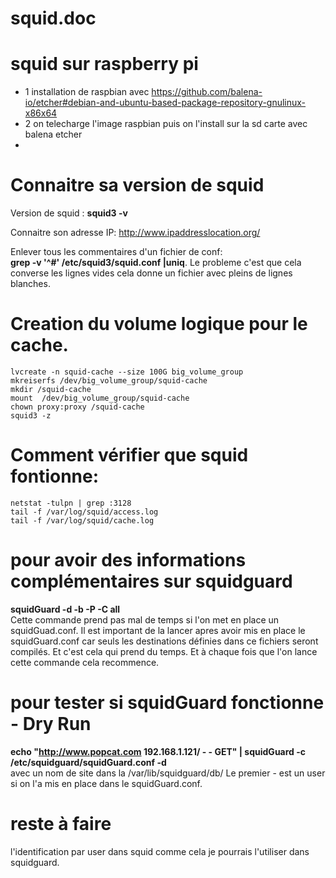 # squid.doc
# squid sur raspberry pi
- 1 installation de raspbian avec https://github.com/balena-io/etcher#debian-and-ubuntu-based-package-repository-gnulinux-x86x64 
- 2 on telecharge l'image raspbian puis on l'install sur la sd carte avec balena etcher
- 
# Connaitre sa version de squid

Version de squid : **squid3 -v**

Connaitre son adresse IP: http://www.ipaddresslocation.org/

Enlever tous les commentaires d'un fichier de conf:  
**grep -v '^#' /etc/squid3/squid.conf |uniq**. 
Le probleme c'est que cela converse les lignes vides cela donne un fichier avec pleins de lignes blanches.

# Creation du volume logique pour le cache.
```
lvcreate -n squid-cache --size 100G big_volume_group
mkreiserfs /dev/big_volume_group/squid-cache
mkdir /squid-cache
mount  /dev/big_volume_group/squid-cache
chown proxy:proxy /squid-cache
squid3 -z
```

# Comment vérifier que squid fontionne:
```
netstat -tulpn | grep :3128
tail -f /var/log/squid/access.log
tail -f /var/log/squid/cache.log
```

# pour avoir des informations complémentaires sur squidguard
**squidGuard -d -b -P -C all**  
Cette commande prend pas mal de temps si l'on met en place un squidGuad.conf.
Il est important de la lancer apres avoir mis en place le squidGuard.conf car seuls les destinations définies dans ce fichiers seront compilés. Et c'est cela qui prend du temps. Et à chaque fois que l'on lance cette commande cela recommence.

# pour tester si squidGuard fonctionne - Dry Run
**echo "http://www.popcat.com 192.168.1.121/ - - GET" | squidGuard -c /etc/squidguard/squidGuard.conf -d**  
avec un nom de site dans la /var/lib/squidguard/db/
Le premier - est un user si on l'a mis en place dans le squidGuard.conf.

# reste à faire 
l'identification par user dans squid comme cela je pourrais l'utiliser dans squidguard.
